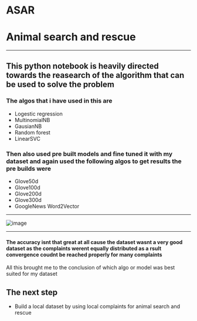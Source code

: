 # ASAR
# Animal search and rescue
________________________________________________________________________________

## This python notebook is heavily directed towards the reasearch of the algorithm that can be used to solve the problem 
### The algos that i have used in this are
- Logestic regression 
- MultinomialNB
- GausianNB
- Random forest
- LinearSVC
### Then also used pre built models and fine tuned it with my dataset and again used the following algos to get results the pre builds were
- Glove50d
- Glove100d
- Glove200d
- Glove300d
- GoogleNews Word2Vector
_________________________________________________________________________________
![image](https://user-images.githubusercontent.com/56694590/120534899-fd60fa00-c3ff-11eb-96d4-614e135b87a0.png)
_________________________________________________________________________________
#### The accuracy isnt that great at all cause the dataset wasnt a very good dataset as the complaints werent equally distributed as a rsult convergence coudnt be    reached properly for many complaints 

All this brought me to the conclusion of which algo or model was best suited for my dataset 

## The next step
- Build a local dataset by using local complaints for animal search and rescue 



